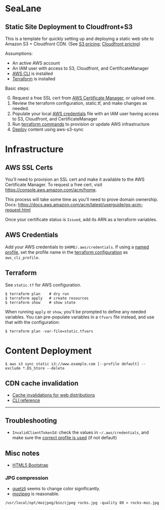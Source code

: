 # SeaLane

## Static Site Deployment to Cloudfront+S3

This is a template for quickly setting up and deploying a static web site to Amazon S3 + Cloudfront CDN. (See [S3 pricing](https://aws.amazon.com/s3/pricing/); [Cloudfront pricing](https://aws.amazon.com/cloudfront/pricing/))

Assumptions:
- An active AWS account
- An IAM user with access to S3, Cloudfront, and CertificateManager
- [AWS CLI](http://docs.aws.amazon.com/cli/latest/userguide/installing.html) is installed
- [Terraform](https://www.terraform.io/intro/getting-started/install.html) is installed

Basic steps:

0. Request a free SSL cert from [AWS Certificate Manager](https://console.aws.amazon.com/acm/home), or upload one.
1. Review the terraform configuration, static.tf, and make changes as needed.
2. Populate your local [AWS credentials](#aws-credentials) file with an IAM user having access to S3, Cloudfront, and CertificateManager
3. Run [terraform commands](#terraform) to provision or update AWS infrastructure
4. [Deploy](#content-deployment) content using aws-s3-sync

# Infrastructure

## AWS SSL Certs

You'll need to provision an SSL cert and make it available to the AWS
Certificate Manager. To request a free cert, visit https://console.aws.amazon.com/acm/home.

This process will take some time as you'll need to prove domain ownership.
Docs: https://docs.aws.amazon.com/acm/latest/userguide/gs-acm-request.html

Once your certificate status is `Issued`, add its ARN as a terraform variables.

## AWS Credentials

Add your AWS credentials to `$HOME/.aws/credentials`. If using a [named profile](), set the profile name in the [terraform configuration](./static.tf) as `aws_cli_profile`.

## Terraform

See `static.tf` for AWS configuration.

```
$ terraform plan    # dry run
$ terraform apply   # create resources
$ terraform show    # show state
```

When running `apply` or `show`, you'll be prompted to define any needed variables. You can pre-populate variables in a `tfvars` file instead, and use that with the configuration:

```
$ terraform plan -var-file=static.tfvars
```

# Content Deployment

```
$ aws s3 sync static s3://www.example.com [--profile default] --exclude *.DS_Store --delete
```

## CDN cache invalidation

- [Cache invalidations for web distributions](http://docs.aws.amazon.com/AmazonCloudFront/latest/DeveloperGuide/Invalidation.html)
- [CLI reference](http://docs.aws.amazon.com/cli/latest/reference/cloudfront/create-invalidation.html)

---

## Troubleshooting

- `InvalidClientTokenId`: check the values in `~/.aws/credentials`, and make sure the [correct profile is used](#aws-credentials) (if not default)

## Misc notes

- [HTML5 Bootstrap](http://www.initializr.com)

### JPG compression

- [guetzli](https://github.com/google/guetzli) seems to change color significantly.
- [mozjpeg](https://hacks.mozilla.org/2014/08/using-mozjpeg-to-create-efficient-jpegs/) is reasonable.

```
/usr/local/opt/mozjpeg/bin/cjpeg rocks.jpg -quality 80 > rocks-moz.jpg
```

